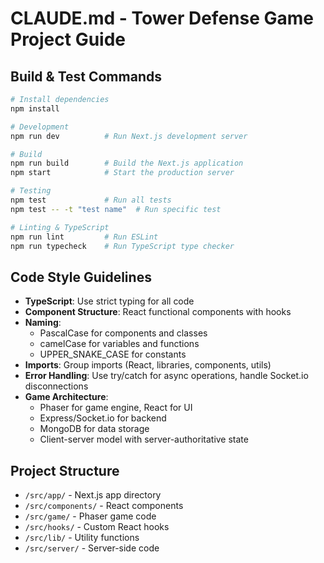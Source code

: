 # CLAUDE.md - Tower Defense Game Project Guide

## Build & Test Commands
```bash
# Install dependencies
npm install

# Development
npm run dev          # Run Next.js development server

# Build
npm run build        # Build the Next.js application
npm start            # Start the production server

# Testing
npm test             # Run all tests
npm test -- -t "test name"  # Run specific test

# Linting & TypeScript
npm run lint         # Run ESLint
npm run typecheck    # Run TypeScript type checker
```

## Code Style Guidelines
- **TypeScript**: Use strict typing for all code
- **Component Structure**: React functional components with hooks
- **Naming**: 
  - PascalCase for components and classes
  - camelCase for variables and functions
  - UPPER_SNAKE_CASE for constants
- **Imports**: Group imports (React, libraries, components, utils)
- **Error Handling**: Use try/catch for async operations, handle Socket.io disconnections
- **Game Architecture**: 
  - Phaser for game engine, React for UI
  - Express/Socket.io for backend
  - MongoDB for data storage
  - Client-server model with server-authoritative state

## Project Structure
- `/src/app/` - Next.js app directory
- `/src/components/` - React components
- `/src/game/` - Phaser game code
- `/src/hooks/` - Custom React hooks
- `/src/lib/` - Utility functions
- `/src/server/` - Server-side code